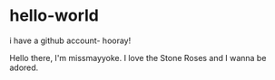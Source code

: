 # hello-world
i have a github account- hooray! 

Hello there, 
I'm missmayyoke. I love the Stone Roses and I wanna be adored.

